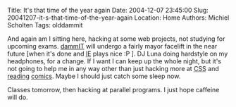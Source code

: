 Title: It's that time of the year again
Date: 2004-12-07 23:45:00
Slug: 20041207-it-s-that-time-of-the-year-again
Location: Home
Authors: Michiel Scholten
Tags: olddammit

<p>And again am I sitting here, hacking at some web projects, not studying for upcoming exams. <a href="http://aquariusoft.org/~mbscholt/">dammIT</a> will undergo a fairly mayor facelift in the near future [when it's done and <acronym title="Internet Exploder">IE</acronym> plays nice :P ]. DJ Luna doing hardstyle on my headphones, for a change. If I want I can keep up the whole night, but it's not going to help me in any way other than just hacking more at <acronym title="Cascading Style Sheets">CSS</acronym> and <a href="http://www.applegeeks.com/">reading</a> <a href="http://www.megatokyo.com/">comics</a>. Maybe I should just catch some sleep now.</p>
<p>Classes tomorrow, then hacking at parallel programs. I just hope caffeine will do.</p>